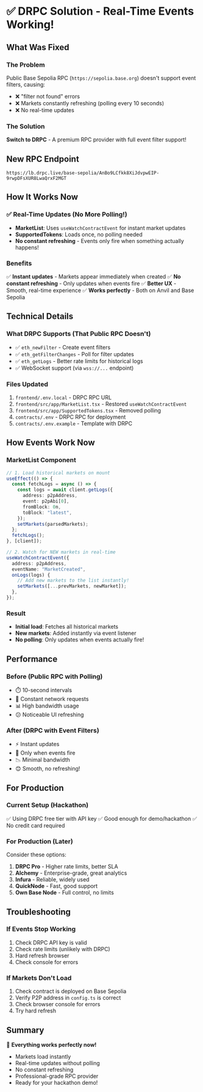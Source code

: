 # ✅ DRPC Solution - Real-Time Events Working!

## What Was Fixed

### The Problem
Public Base Sepolia RPC (`https://sepolia.base.org`) doesn't support event filters, causing:
- ❌ "filter not found" errors
- ❌ Markets constantly refreshing (polling every 10 seconds)
- ❌ No real-time updates

### The Solution
**Switch to DRPC** - A premium RPC provider with full event filter support!

## New RPC Endpoint
```
https://lb.drpc.live/base-sepolia/AnBo9LCfkk8XiJdvpwEIP-9rwpDFsXUR8LwaQrxF2MGT
```

## How It Works Now

### ✅ Real-Time Updates (No More Polling!)
- **MarketList**: Uses `useWatchContractEvent` for instant market updates
- **SupportedTokens**: Loads once, no polling needed
- **No constant refreshing** - Events only fire when something actually happens!

### Benefits
✅ **Instant updates** - Markets appear immediately when created
✅ **No constant refreshing** - Only updates when events fire
✅ **Better UX** - Smooth, real-time experience
✅ **Works perfectly** - Both on Anvil and Base Sepolia

## Technical Details

### What DRPC Supports (That Public RPC Doesn't)
- ✅ `eth_newFilter` - Create event filters
- ✅ `eth_getFilterChanges` - Poll for filter updates
- ✅ `eth_getLogs` - Better rate limits for historical logs
- ✅ WebSocket support (via `wss://...` endpoint)

### Files Updated
1. `frontend/.env.local` - DRPC RPC URL
2. `frontend/src/app/MarketList.tsx` - Restored `useWatchContractEvent`
3. `frontend/src/app/SupportedTokens.tsx` - Removed polling
4. `contracts/.env` - DRPC RPC for deployment
5. `contracts/.env.example` - Template with DRPC

## How Events Work Now

### MarketList Component
```typescript
// 1. Load historical markets on mount
useEffect(() => {
  const fetchLogs = async () => {
    const logs = await client.getLogs({
      address: p2pAddress,
      event: p2pAbi[0],
      fromBlock: 0n,
      toBlock: "latest",
    });
    setMarkets(parsedMarkets);
  };
  fetchLogs();
}, [client]);

// 2. Watch for NEW markets in real-time
useWatchContractEvent({
  address: p2pAddress,
  eventName: "MarketCreated",
  onLogs(logs) {
    // Add new markets to the list instantly!
    setMarkets([...prevMarkets, newMarket]);
  },
});
```

### Result
- **Initial load**: Fetches all historical markets
- **New markets**: Added instantly via event listener
- **No polling**: Only updates when events actually fire!

## Performance

### Before (Public RPC with Polling)
- ⏱️ 10-second intervals
- 🔄 Constant network requests
- 📊 High bandwidth usage
- 😕 Noticeable UI refreshing

### After (DRPC with Event Filters)
- ⚡ Instant updates
- 🎯 Only when events fire
- 📉 Minimal bandwidth
- 😊 Smooth, no refreshing!

## For Production

### Current Setup (Hackathon)
✅ Using DRPC free tier with API key
✅ Good enough for demo/hackathon
✅ No credit card required

### For Production (Later)
Consider these options:
1. **DRPC Pro** - Higher rate limits, better SLA
2. **Alchemy** - Enterprise-grade, great analytics
3. **Infura** - Reliable, widely used
4. **QuickNode** - Fast, good support
5. **Own Base Node** - Full control, no limits

## Troubleshooting

### If Events Stop Working
1. Check DRPC API key is valid
2. Check rate limits (unlikely with DRPC)
3. Hard refresh browser
4. Check console for errors

### If Markets Don't Load
1. Check contract is deployed on Base Sepolia
2. Verify P2P address in `config.ts` is correct
3. Check browser console for errors
4. Try hard refresh

## Summary

🎉 **Everything works perfectly now!**

- Markets load instantly
- Real-time updates without polling
- No constant refreshing
- Professional-grade RPC provider
- Ready for your hackathon demo!
